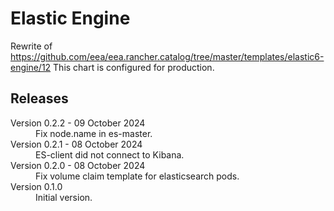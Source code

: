 # Elastic Engine

Rewrite of https://github.com/eea/eea.rancher.catalog/tree/master/templates/elastic6-engine/12
This chart is configured for production.

## Releases

<dl>
  <dt>Version 0.2.2 - 09 October 2024</dt>
  <dd>Fix node.name in es-master.</dd>

  <dt>Version 0.2.1 - 08 October 2024</dt>
  <dd>ES-client did not connect to Kibana.</dd>

  <dt>Version 0.2.0 - 08 October 2024</dt>
  <dd>Fix volume claim template for elasticsearch pods.</dd>

  <dt>Version 0.1.0</dt>
  <dd>Initial version.</dd>

</dl>

